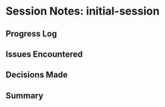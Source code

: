 # Session Notes: initial-session

## Progress Log

## Issues Encountered

## Decisions Made

## Summary
